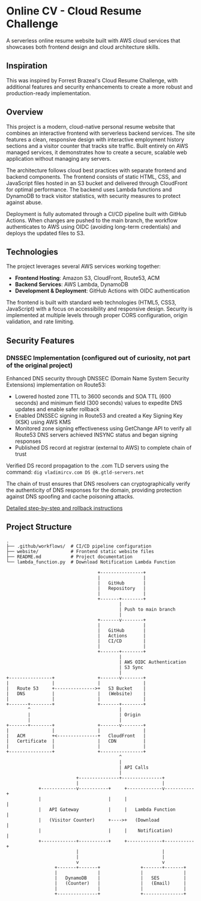 # Online CV - Cloud Resume Challenge

A serverless online resume website built with AWS cloud services that showcases both frontend design and cloud architecture skills.

## Inspiration

This was inspired by Forrest Brazeal's Cloud Resume Challenge, with additional features and security enhancements to create a more robust and production-ready implementation.

## Overview

This project is a modern, cloud-native personal resume website that combines an interactive frontend with serverless backend services. The site features a clean, responsive design with interactive employment history sections and a visitor counter that tracks site traffic. Built entirely on AWS managed services, it demonstrates how to create a secure, scalable web application without managing any servers.

The architecture follows cloud best practices with separate frontend and backend components. The frontend consists of static HTML, CSS, and JavaScript files hosted in an S3 bucket and delivered through CloudFront for optimal performance. The backend uses Lambda functions and DynamoDB to track visitor statistics, with security measures to protect against abuse.

Deployment is fully automated through a CI/CD pipeline built with GitHub Actions. When changes are pushed to the main branch, the workflow authenticates to AWS using OIDC (avoiding long-term credentials) and deploys the updated files to S3.

## Technologies

The project leverages several AWS services working together:

- **Frontend Hosting**: Amazon S3, CloudFront, Route53, ACM
- **Backend Services**: AWS Lambda, DynamoDB
- **Development & Deployment**: GitHub Actions with OIDC authentication

The frontend is built with standard web technologies (HTML5, CSS3, JavaScript) with a focus on accessibility and responsive design. Security is implemented at multiple levels through proper CORS configuration, origin validation, and rate limiting.

## Security Features

### DNSSEC Implementation (configured out of curiosity, not part of the original project)

Enhanced DNS security through DNSSEC (Domain Name System Security Extensions) implementation on Route53:

- Lowered hosted zone TTL to 3600 seconds and SOA TTL (600 seconds) and minimum field (300 seconds) values to expedite DNS updates and enable safer rollback
- Enabled DNSSEC signing in Route53 and created a Key Signing Key (KSK) using AWS KMS
- Monitored zone signing effectiveness using GetChange API to verify all Route53 DNS servers achieved INSYNC status and began signing responses
- Published DS record at registrar (external to AWS) to complete chain of trust

Verified DS record propagation to the .com TLD servers using the command:
`dig vladimircv.com DS @k.gtld-servers.net`

The chain of trust ensures that DNS resolvers can cryptographically verify the authenticity of DNS responses for the domain, providing protection against DNS spoofing and cache poisoning attacks.

[Detailed step-by-step and rollback instructions](https://docs.aws.amazon.com/Route53/latest/DeveloperGuide/dns-configuring-dnssec.html)

## Project Structure

```
.
├── .github/workflows/  # CI/CD pipeline configuration
├── website/            # Frontend static website files
├── README.md           # Project documentation
└── lambda_function.py  # Download Notification Lambda Function
```

```
                                  +----------------+
                                  |                |
                                  |   GitHub       |
                                  |   Repository   |
                                  |                |
                                  +-------+--------+
                                          |
                                          | Push to main branch
                                          |
                                  +-------v--------+
                                  |                |
                                  |   GitHub       |
                                  |   Actions      |
                                  |   CI/CD        |
                                  |                |
                                  +-------+--------+
                                          |
                                          | AWS OIDC Authentication
                                          | S3 Sync
                                          |
+----------------+                +-------v--------+
|                |                |                |
|   Route 53     +--------------->+   S3 Bucket    |
|   DNS          |                |   (Website)    |
|                |                |                |
+-------+--------+                +-------+--------+
        ^                                 |
        |                                 | Origin
        |                                 |
+-------+--------+                +-------v--------+
|                |                |                |
|   ACM          +<---------------+   CloudFront   |
|   Certificate  |                |   CDN          |
|                |                |                |
+----------------+                +----------------+
                                          ^
                                          |
                                          | API Calls
                                          |
                          +---------------+---------------+
                          |                               |
            +-------------v-----------+     +-------------v-----------+
            |                         |     |                         |
            |   API Gateway           |     |   Lambda Function       |
            |   (Visitor Counter)     +---->+   (Download             |
            |                         |     |    Notification)        |
            +-------------+-----------+     +-------------+-----------+
                          |                               |
                          |                               |
                          v                               v
                  +-------+-------+               +-------+-------+
                  |               |               |               |
                  |   DynamoDB    |               |   SES         |
                  |   (Counter)   |               |   (Email)     |
                  |               |               |               |
                  +---------------+               +---------------+
```
